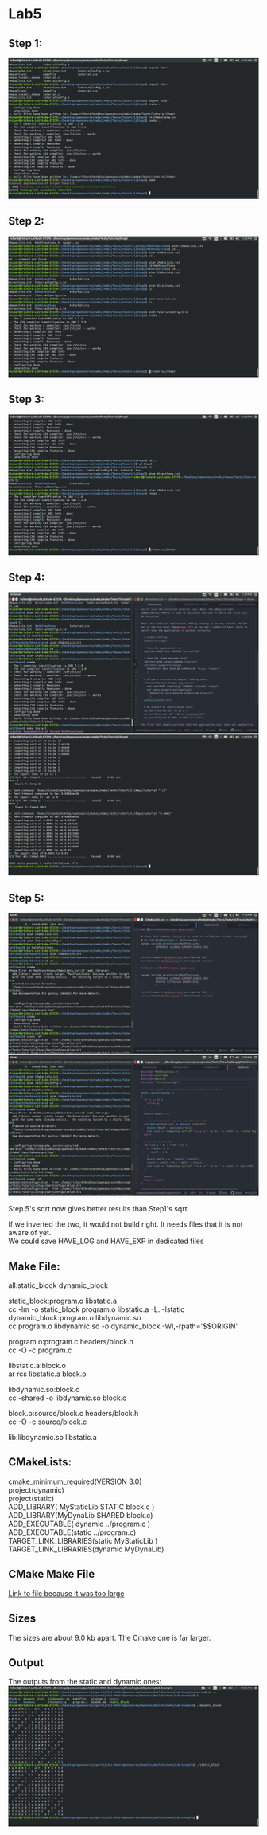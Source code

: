 # Lab5

## Step 1:  
![step1](step1.png)  

## Step 2:
![step2](2.png)  

## Step 3:
![step3](3.png)  

## Step 4:
![step4](4.png)  
![step4](4.1.png)  

## Step 5:
![step2](5.png)  
![step2](5.1.png)  

Step 5's sqrt now gives better results than Step1's sqrt

If we inverted the two, it would not build right. It needs files that it is not aware of yet.  
We could save HAVE_LOG and HAVE_EXP in dedicated files

## Make File:  

all:static_block dynamic_block  

static_block:program.o libstatic.a  
	cc -lm -o static_block program.o libstatic.a -L. -lstatic  
dynamic_block:program.o libdynamic.so  
	cc program.o libdynamic.so -o dynamic_block -Wl,-rpath='$$ORIGIN'  

program.o:program.c headers/block.h  
	cc -O -c program.c  

libstatic.a:block.o  
	ar rcs libstatic.a block.o  

libdynamic.so:block.o  
	cc -shared -o libdynamic.so block.o  

block.o:source/block.c headers/block.h  
	cc -O -c source/block.c  

lib:libdynamic.so libstatic.a  

## CMakeLists:  

cmake_minimum_required(VERSION 3.0)  
project(dynamic)  
project(static)  
ADD_LIBRARY( MyStaticLib STATIC block.c )  
ADD_LIBRARY(MyDynaLib SHARED block.c)  
ADD_EXECUTABLE( dynamic ../program.c )  
ADD_EXECUTABLE(static ../program.c)  
TARGET_LINK_LIBRARIES(static MyStaticLib )  
TARGET_LINK_LIBRARIES(dynamic MyDynaLib)  

## CMake Make File  

[Link to file because it was too large](Makefile)

## Sizes

The sizes are about 9.0 kb apart. The Cmake one is far larger.

## Output

The outputs from the static and dynamic ones:  
![outputs](outputs.png)  


